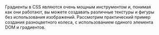 Градиенты в CSS являются очень мощным инструментом и, понимая как они работают,
вы можете создавать различные текстуры и фигуры без использования изображений.
Рассмотрим практический пример создания разноцветного колеса, с использованием 
одиного элемента DOM и градиентов.
